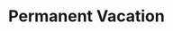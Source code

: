 ---
inv_num: 2007-017
add_credit:
url: 2007-017-permanent-vacation
title: Permanent Vacation
year: '2007'
display_year: '2007'
medium: Two computers, router, projectors.
dims: Dimensions variable
pitch: "​Two computers stuck in an our of office email loop."
ps:
live_url:
youtube:
related_code:
subheading:
download:
commission:
related: "[210] 2008-003 Permanent Vacation - 2008-003-permanent-vacation"
layout: things-i-made
---